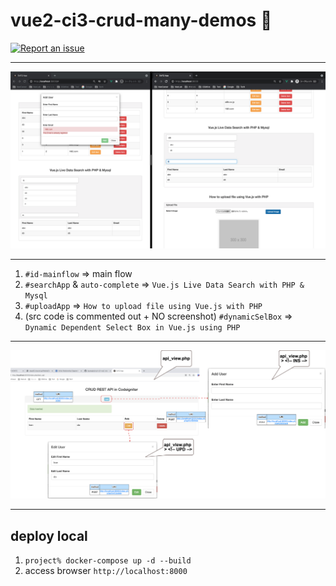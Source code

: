 # vue2-ci3-crud-many-demos 🧨

[![Report an issue](https://img.shields.io/badge/Support-Issues-green)](https://github.com/tquangdo/vue2-ci3-crud-many-demos/issues/new)

*********
![demo](demo.png)
*********
1. `#id-mainflow`
=> main flow
2. `#searchApp` & `auto-complete`
=> `Vue.js Live Data Search with PHP & Mysql`
3. `#uploadApp`
=> `How to upload file using Vue.js with PHP`
4. (src code is commented out + NO screenshot) `#dynamicSelBox`
=> `Dynamic Dependent Select Box in Vue.js using PHP`

*********
![demo1](demo1.png)
*********

## deploy local
1. `project% docker-compose up -d --build`
2. access browser `http://localhost:8000`